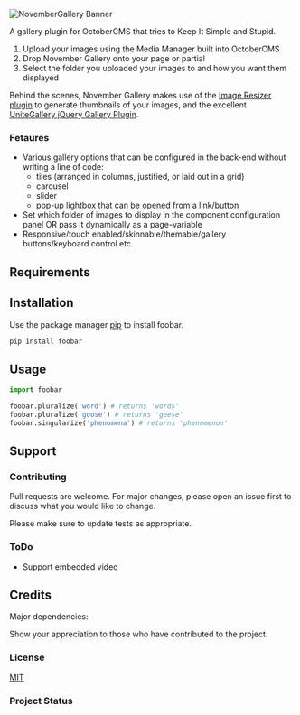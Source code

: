 
![NovemberGallery Banner](http://www.generalcomputing.com/2019/november-gallery-octobercms-banner.jpg)

A gallery plugin for OctoberCMS that tries to Keep It Simple and Stupid.

 1. Upload your images using the Media Manager built into OctoberCMS
 2. Drop November Gallery onto your page or partial
 3. Select the folder you uploaded your images to and how you want them displayed

Behind the scenes, November Gallery makes use of the [Image Resizer plugin](https://octobercms.com/plugin/toughdeveloper-imageresizer) to generate thumbnails of your images, and the excellent [UniteGallery jQuery Gallery Plugin](https://github.com/vvvmax/unitegallery). 
### Fetaures
 - Various gallery options that can be configured in the back-end without writing a line of code: 
	 - tiles (arranged in columns, justified, or laid out in a grid)
	 - carousel
	 - slider
	 - pop-up lightbox that can be opened from a link/button
 - Set which folder of images to display in the component configuration panel OR pass it dynamically as a page-variable
 - Responsive/touch enabled/skinnable/themable/gallery buttons/keyboard control etc.

## Requirements
## Installation

Use the package manager [pip](https://pip.pypa.io/en/stable/) to install foobar.

```bash
pip install foobar
```

## Usage

```python
import foobar

foobar.pluralize('word') # returns 'words'
foobar.pluralize('goose') # returns 'geese'
foobar.singularize('phenomena') # returns 'phenomenon'
```

## Support

### Contributing
Pull requests are welcome. For major changes, please open an issue first to discuss what you would like to change.

Please make sure to update tests as appropriate.
### ToDo

 - Support embedded video

## Credits

Major dependencies:

Show your appreciation to those who have contributed to the project.

### License
[MIT](https://choosealicense.com/licenses/mit/)

### Project Status
<!--stackedit_data:
eyJoaXN0b3J5IjpbMTUzODYyMzI4Niw2NDY2MzA1MDUsLTE2Mj
Y0NTExOTcsMzAxNDI0OTU3LC0xNjY0NzI3MDI0XX0=
-->